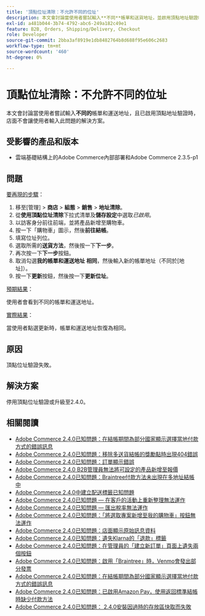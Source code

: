 ```yaml
---
title: '頂點位址清除：不允許不同的位址'
description: 本文會討論當使用者嘗試輸入**不同**帳單和送貨地址，並啟用頂點地址驗證時，店面不會讓使用者輸入此問題的解決方案。
exl-id: a481b044-3b74-4792-abc6-249a182c49e1
feature: B2B, Orders, Shipping/Delivery, Checkout
role: Developer
source-git-commit: 2bba3af8919e1db8482764b8d688f95e606c2683
workflow-type: tm+mt
source-wordcount: '460'
ht-degree: 0%

---
```


# 頂點位址清除：不允許不同的位址

本文會討論當使用者嘗試輸入&#x200B;**不同的**&#x200B;帳單和運送地址，且已啟用頂點地址驗證時，店面不會讓使用者輸入此問題的解決方案。

## 受影響的產品和版本

* 雲端基礎結構上的Adobe Commerce內部部署和Adobe Commerce 2.3.5-p1

## 問題

<u>要再現的步驟</u>：

1. 移至[管理] > **商店** > **組態** > **銷售** > **地址清除**。
1. 從&#x200B;**使用頂點位址清除**&#x200B;下拉式清單及&#x200B;**儲存設定**&#x200B;中選取&#x200B;*已啟用*。
1. 以訪客身分前往前端，並將產品新增至購物車。
1. 按一下「購物車」圖示，然後&#x200B;**前往結帳**。
1. 填寫位址列位。
1. 選取所需的&#x200B;**送貨方法**，然後按一下&#x200B;**下一步**。
1. 再次按一下&#x200B;**下一步**&#x200B;按鈕。
1. 取消勾選&#x200B;**我的帳單和運送地址** **相同**，然後輸入新的帳單地址（不同於[地址]）。
1. 按一下&#x200B;**更新**&#x200B;按鈕，然後按一下&#x200B;**更新位址**。

<u>預期結果</u>：

使用者會看到不同的帳單和運送地址。

<u>實際結果</u>：

當使用者點選更新時，帳單和運送地址恢復為相同。

## 原因

頂點位址驗證失敗。

## 解決方案

停用頂點位址驗證或升級至2.4.0。

## 相關閱讀

* [Adobe Commerce 2.4.0已知問題：在結帳期間為部分國家顯示選擇當地付款方式的錯誤訊息](/help/troubleshooting/payments/magento-2-4-0-checkout-error-selecting-local-payments.md)
* [Adobe Commerce 2.4.0已知問題：移除多送貨結帳的獎勵點時出現404錯誤](/help/troubleshooting/storefront/magento-2-4-0-404-error-removing-rewards-points-on-multi-shipping-checkout.md)
* [Adobe Commerce 2.4.0已知問題：訂單顯示錯誤](/help/troubleshooting/storefront/magento-2-4-0-known-issue-orders-display-error.md)
* [Adobe Commerce 2.4.0 B2B管理員無法將可設定的產品新增至報價](/help/troubleshooting/miscellaneous/magento-2-4-0-b2b-admin-can-t-add-configurable-product-to-quote.md)
* [Adobe Commerce 2.4.0已知問題：Braintree付款方法未出現在多地址結帳中](/help/troubleshooting/payments/magento-2-4-0-braintree-not-in-multiple-addresses-checkout.md)
* [Adobe Commerce 2.4.0中建立配送標籤已知問題](/help/troubleshooting/known-issues-patches-attached/shipping-labels-creation-known-issue-in-magento-2-4-0.md)
* [Adobe Commerce 2.4.0已知問題 — 在客戶的活動上重新整理無法運作](/help/troubleshooting/miscellaneous/magento-2-4-0-refresh-on-customer-activities-does-not-work.md)
* [Adobe Commerce 2.4.0已知問題 — 匯出稅率無法運作](/help/troubleshooting/miscellaneous/magento-2-4-0-known-issue-export-tax-rates-does-not-work.md)
* [Adobe Commerce 2.4.0已知問題：「將選取專案新增至我的購物車」按鈕無法運作](/help/troubleshooting/miscellaneous/magento-2-4-0-add-selections-to-my-cart-does-not-work.md)
* [Adobe Commerce 2.4.0已知問題：店面顯示原始訊息資料](/help/troubleshooting/storefront/magento-2-4-0-issue-storefront-raw-message-data-display.md)
* [Adobe Commerce 2.4.0已知問題：遺失Klarna的「退款」標籤](/help/troubleshooting/payments/magento-2-4-0-known-issue-missing-refund-label-in-klarna.md)
* [Adobe Commerce 2.4.0已知問題：在管理員的「建立新訂單」頁面上遺失兩個按鈕](/help/troubleshooting/miscellaneous/magento-2-4-0-known-issue-create-new-order-buttons-missing.md)
* [Adobe Commerce 2.4.0已知問題：啟用「Braintree」時，Venmo會發出部分發票](/help/troubleshooting/payments/magento-2-4-0-2-4-1-enable-braintree-venmo-partial-invoice-issue.md)
* [Adobe Commerce 2.4.0已知問題：在結帳期間為部分國家顯示選擇當地付款方式的錯誤訊息](/help/troubleshooting/payments/magento-2-4-0-checkout-error-selecting-local-payments.md)
* [Adobe Commerce 2.4.0已知問題：已啟用Amazon Pay，使用返回標準結帳時缺少付款方法](/help/troubleshooting/payments/magento-2-4-0-known-issue-amazon-pay-no-payment-methods.md)
* [Adobe Commerce 2.4.0已知問題： 2.4.0安裝因過時的存放區快取而失敗](/help/troubleshooting/installation-and-upgrade/magento-2-4-0-known-issue-2-4-0-installation-fails-with-outdated-stores-cache.md)
